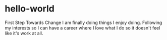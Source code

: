 # hello-world
First Step Towards Change
I am finally doing things I enjoy doing. Following my interests so I can have a career where I love what I do so it doesn't feel like it's work at all.
